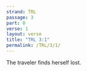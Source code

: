 ```yaml
---
strand: TRL
passage: 3
part: 0
verse: 1
layout: verse
title: "TRL 3:1"
permalink: /TRL/3/1/
---
```

The traveler finds herself lost.
